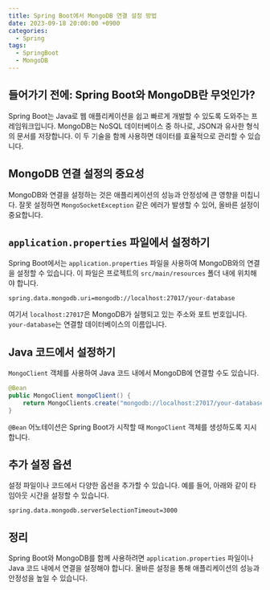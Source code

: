 ```yaml
---
title: Spring Boot에서 MongoDB 연결 설정 방법
date: 2023-09-18 20:00:00 +0900
categories:
  - Spring
tags:
  - SpringBoot
  - MongoDB
---
```

## 들어가기 전에: Spring Boot와 MongoDB란 무엇인가?

Spring Boot는 Java로 웹 애플리케이션을 쉽고 빠르게 개발할 수 있도록 도와주는 프레임워크입니다. MongoDB는 NoSQL 데이터베이스 중 하나로, JSON과 유사한 형식의 문서를 저장합니다. 이 두 기술을 함께 사용하면 데이터를 효율적으로 관리할 수 있습니다.

## MongoDB 연결 설정의 중요성

MongoDB와 연결을 설정하는 것은 애플리케이션의 성능과 안정성에 큰 영향을 미칩니다. 잘못 설정하면 `MongoSocketException` 같은 에러가 발생할 수 있어, 올바른 설정이 중요합니다.

## `application.properties` 파일에서 설정하기

Spring Boot에서는 `application.properties` 파일을 사용하여 MongoDB와의 연결을 설정할 수 있습니다. 이 파일은 프로젝트의 `src/main/resources` 폴더 내에 위치해야 합니다.

```properties
spring.data.mongodb.uri=mongodb://localhost:27017/your-database
```

여기서 `localhost:27017`은 MongoDB가 실행되고 있는 주소와 포트 번호입니다. `your-database`는 연결할 데이터베이스의 이름입니다.

## Java 코드에서 설정하기

`MongoClient` 객체를 사용하여 Java 코드 내에서 MongoDB에 연결할 수도 있습니다.

```java
@Bean
public MongoClient mongoClient() {
    return MongoClients.create("mongodb://localhost:27017/your-database");
}
```

`@Bean` 어노테이션은 Spring Boot가 시작할 때 `MongoClient` 객체를 생성하도록 지시합니다.

## 추가 설정 옵션

설정 파일이나 코드에서 다양한 옵션을 추가할 수 있습니다. 예를 들어, 아래와 같이 타임아웃 시간을 설정할 수 있습니다.

```properties
spring.data.mongodb.serverSelectionTimeout=3000
```

## 정리

Spring Boot와 MongoDB를 함께 사용하려면 `application.properties` 파일이나 Java 코드 내에서 연결을 설정해야 합니다. 올바른 설정을 통해 애플리케이션의 성능과 안정성을 높일 수 있습니다.